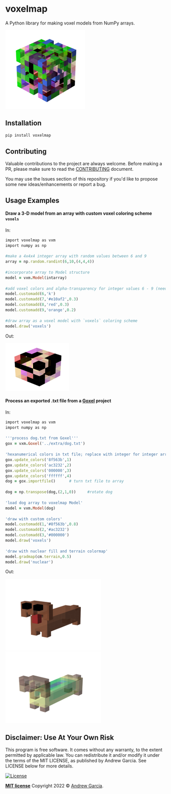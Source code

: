 # voxelmap
A Python library for making voxel models from NumPy arrays.  

<!-- ![=250x]() -->
<img src="extra/voxelmap_example.png" width="250">

## Installation

```ruby
pip install voxelmap
```

## Contributing

Valuable contributions to the project are always welcome. Before making a PR, please make sure to read the [CONTRIBUTING](./CONTRIBUTING.md) document. 

You may use the Issues section of this repository if you'd like to propose some new ideas/enhancements or report a bug.

## Usage Examples

#### Draw a 3-D model from an array with custom voxel coloring scheme `voxels`

In:

```ruby
import voxelmap as vxm
import numpy as np

#make a 4x4x4 integer array with random values between 6 and 9
array = np.random.randint(6,10,(4,4,4))

#incorporate array to Model structure
model = vxm.Model(intarray)

#add voxel colors and alpha-transparency for integer values 6 - 9 (needed for `voxels` coloring)
model.customadd(6,'k')
model.customadd(7,'#e10af2',0.3)
model.customadd(8,'red',0.3)
model.customadd(9,'orange',0.2)

#draw array as a voxel model with `voxels` coloring scheme
model.draw('voxels')
```
Out:

<img src="extra/randarray.png" width="200">


#### Process an exported .txt file from a [Goxel](https://goxel.xyz/) project

In:

```ruby
import voxelmap as vxm
import numpy as np

'''process dog.txt from Goxel'''
gox = vxm.Goxel('../extra/dog.txt')

'hexanumerical colors in txt file; replace with integer for integer array'
gox.update_colors('8f563b',1)
gox.update_colors('ac3232',2)
gox.update_colors('000000',3)
gox.update_colors('ffffff',4)
dog = gox.importfile()      # turn txt file to array

dog = np.transpose(dog,(2,1,0))     #rotate dog

'load dog array to voxelmap Model'
model = vxm.Model(dog)

'draw with custom colors'
model.customadd(1,'#8f563b',0.8)
model.customadd(2,'#ac3232')
model.customadd(3,'#000000')
model.draw('voxels')

'draw with nuclear fill and terrain colormap'
model.gradmap(cm.terrain,0.5)
model.draw('nuclear')
```
Out: 

<img src="extra/dog.png" width="300"><img src="extra/earthdog.png" width="300">




## Disclaimer: Use At Your Own Risk

This program is free software. It comes without any warranty, to the extent permitted by applicable law. You can redistribute it and/or modify it under the terms of the MIT LICENSE, as published by Andrew Garcia. See LICENSE below for more details.

[![License](http://img.shields.io/:license-mit-blue.svg?style=flat-square)](http://badges.mit-license.org)

**[MIT license](./LICENSE)** Copyright 2022 © <a href="https://github.com/andrewrgarcia" target="_blank">Andrew Garcia</a>.
